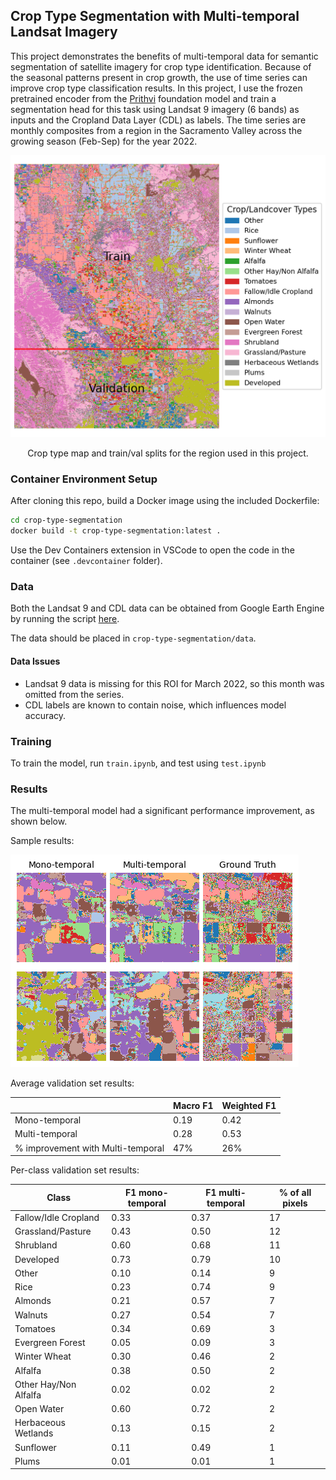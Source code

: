 ## Crop Type Segmentation with Multi-temporal Landsat Imagery

This project demonstrates the benefits of multi-temporal data for semantic segmentation of satellite imagery for crop type identification. Because of the seasonal patterns present in crop growth, the use of time series can improve crop type classification results. In this project, I use the frozen pretrained encoder from the [Prithvi](https://huggingface.co/ibm-nasa-geospatial/Prithvi-100M) foundation model and train a segmentation head for this task using Landsat 9 imagery (6 bands) as inputs and the Cropland Data Layer (CDL) as labels. The time series are monthly composites from a region in the Sacramento Valley across the growing season (Feb-Sep) for the year 2022.

<div style="text-align: center;">
    <img src="crop_map_splits.png" alt="Crop Type Plot" />
    <p style="text-align: center;">Crop type map and train/val splits for the region used in this project.</p>
</div>

### Container Environment Setup

After cloning this repo, build a Docker image using the included Dockerfile:
```bash
cd crop-type-segmentation
docker build -t crop-type-segmentation:latest .
```

Use the Dev Containers extension in VSCode to open the code in the container (see `.devcontainer` folder).

### Data

Both the Landsat 9 and CDL data can be obtained from Google Earth Engine by running the script [here](https://code.earthengine.google.com/808172f2afcfc353e5f34003aafe6ea4?noload=true).

The data should be placed in `crop-type-segmentation/data`.

#### Data Issues

- Landsat 9 data is missing for this ROI for March 2022, so this month was omitted from the series.
- CDL labels are known to contain noise, which influences model accuracy.

### Training

To train the model, run `train.ipynb`, and test using `test.ipynb`

### Results

The multi-temporal model had a significant performance improvement, as shown below.

Sample results:

![results comparision](results-comparison.png)

Average validation set results:

|                  | Macro F1 | Weighted F1 |
|---------------------------|----------|--------------|
| Mono-temporal             | 0.19     | 0.42         |
| Multi-temporal            | 0.28     | 0.53         |
| % improvement with Multi-temporal | 47%   | 26%          |


Per-class validation set results:

| Class                         | F1 mono-temporal | F1 multi-temporal | % of all pixels |
|-------------------------------|------------------|-------------------|------------------|
| Fallow/Idle Cropland          | 0.33             | 0.37              | 17               |
| Grassland/Pasture             | 0.43             | 0.50              | 12               |
| Shrubland                     | 0.60             | 0.68              | 11               |
| Developed                     | 0.73             | 0.79              | 10               |
| Other                         | 0.10             | 0.14              | 9                |
| Rice                          | 0.23             | 0.74              | 9                |
| Almonds                       | 0.21             | 0.57              | 7                |
| Walnuts                       | 0.27             | 0.54              | 7                |
| Tomatoes                      | 0.34             | 0.69              | 3                |
| Evergreen Forest              | 0.05             | 0.09              | 3                |
| Winter Wheat                  | 0.30             | 0.46              | 2                |
| Alfalfa                       | 0.38             | 0.50              | 2                |
| Other Hay/Non Alfalfa        | 0.02             | 0.02              | 2                |
| Open Water                    | 0.60             | 0.72              | 2                |
| Herbaceous Wetlands           | 0.13             | 0.15              | 2                |
| Sunflower                     | 0.11             | 0.49              | 1                |
| Plums                         | 0.01             | 0.01              | 1                |

